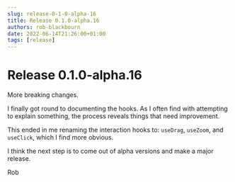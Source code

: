 ```yaml
---
slug: release-0-1-0-alpha-16
title: Release 0.1.0-alpha.16
authors: rob-blackbourn
date: 2022-06-14T21:26:00+01:00
tags: [release]
---
```


# Release 0.1.0-alpha.16

More breaking changes.

I finally got round to documenting the hooks. As I often find with attempting
to explain something, the process reveals things that need improvement.

This ended in me renaming the interaction hooks to: `useDrag`, `useZoom`, and
`useClick`, which I find more obvious.

I think the next step is to come out of alpha versions and make a major release.

Rob